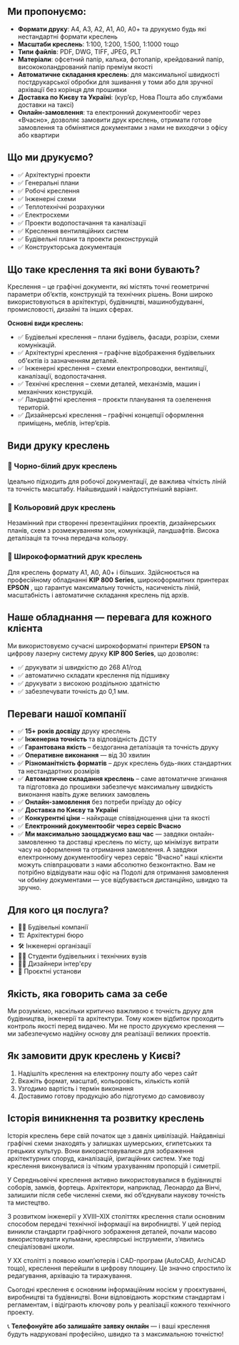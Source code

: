 ## Ми пропонуємо:

* **Формати друку**: A4, A3, A2, A1, A0, А0+ та друкуємо будь які нестандартні формати креслень
* **Масштаби креслень**: 1:100, 1:200, 1:500, 1:1000 тощо
* **Типи файлів**: PDF, DWG, TIFF, JPEG, PLT
* **Матеріали**: офсетний папір, калька, фотопапір, крейдований папір, висококоландрований папір преміум якості
* **Автоматичне складання креслень**: для максимальної швидкості постдрукарської обробки для зшивання у томи або для зручної архівації без корінця для прошивки
* **Доставка по Києву та Україні**: (кур’єр, Нова Пошта або службами доставки на таксі)
* **Онлайн-замовлення**: та електронний документообіг через «Вчасно», дозволяє замовити друк креслень, отримати готове замовлення та обмінятися документами з нами не виходячи з офісу або квартири

## Що ми друкуємо?

* ✅ Архітектурні проекти
* ✅ Генеральні плани
* ✅ Робочі креслення
* ✅ Інженерні схеми
* ✅ Теплотехнічні розрахунки
* ✅ Електросхеми
* ✅ Проекти водопостачання та каналізації
* ✅ Креслення вентиляційних систем
* ✅ Будівельні плани та проекти реконструкцій
* ✅ Конструкторська документація

## Що таке креслення та які вони бувають?

Креслення – це графічні документи, які містять точні геометричні параметри об’єктів, конструкцій та технічних рішень. Вони широко використовуються в архітектурі, будівництві, машинобудуванні, промисловості, дизайні та інших сферах.

**Основні види креслень:**

* ✅ Будівельні креслення – плани будівель, фасади, розрізи, схеми комунікацій.
* ✅ Архітектурні креслення – графічне відображення будівельних об'єктів із зазначенням деталей.
* ✅ Інженерні креслення – схеми електропроводки, вентиляції, каналізації, водопостачання.
* ✅ Технічні креслення – схеми деталей, механізмів, машин і механічних конструкцій.
* ✅ Ландшафтні креслення – проєкти планування та озеленення територій.
* ✅ Дизайнерські креслення – графічні концепції оформлення приміщень, меблів, інтер’єрів.

## Види друку креслень

### 🔸 Чорно-білий друк креслень

Ідеально підходить для робочої документації, де важлива чіткість ліній та точність масштабу. Найшвидший і найдоступніший варіант.

### 🔸 Кольоровий друк креслень

Незамінний при створенні презентаційних проектів, дизайнерських планів, схем з розмежуванням зон, комунікацій, ландшафтів. Висока деталізація та точна передача кольору.

### 🔸 Широкоформатний друк креслень

Для креслень формату A1, A0, А0+ і більших. Здійснюється на професійному обладнанні **KIP 800 Series**, широкоформатних принтерах **EPSON** , що гарантує максимальну точність, насиченість ліній, масштабність і автоматичне складання креслень під архів.

## Наше обладнання — перевага для кожного клієнта

Ми використовуємо сучасні широкоформатні принтери **EPSON** та цифрову лазерну систему друку **KIP 800 Series**, що дозволяє:

* ✅ друкувати зі швидкістю до 268 A1/год
* ✅ автоматично складати креслення під підшивку
* ✅ друкувати з високою роздільною здатністю
* ✅ забезпечувати точність до 0,1 мм.

## Переваги нашої компанії

* ✅ **15+ років досвіду** друку креслень
* ✅ **Інженерна точність** та відповідність ДСТУ
* ✅ **Гарантована якість** – бездоганна деталізація та точність друку
* ✅ **Оперативне виконання** — від 30 хвилин
* ✅ **Різноманітність форматів** – друк креслень будь-яких стандартних та нестандартних розмірів
* ✅ **Автоматичне складання креслень** – саме автоматичне згинання та підготовка до прошивки забезпечує максимальну швидкість виконання навіть дуже великих замовлень
* ✅ **Онлайн-замовлення** без потреби приїзду до офісу
* ✅ **Доставка по Києву та Україні**
* ✅ **Конкурентні ціни** – найкраще співвідношення ціни та якості
* ✅ **Електронний документообіг через сервіс Вчасно**
* ✅ **Ми максимально заощаджуємо ваш час** — завдяки онлайн-замовленню та доставці креслень по місту, що мінімізує витрати часу на оформлення та отримання замовлення. А завдяки електронному документообігу через сервіс "Вчасно" наші клієнти можуть співпрацювати з нами абсолютно безконтактно. Вам не потрібно відвідувати наш офіс на Подолі для отримання замовлення чи обміну документами — усе відбувається дистанційно, швидко та зручно.

## Для кого ця послуга?

* 👷‍♂️ Будівельні компанії
* 🏗 Архітектурні бюро
* 🛠 Інженерні організації
* 🧑‍🎓 Студенти будівельних і технічних вузів
* 🧑‍💼 Дизайнери інтер'єру
* 🏢 Проєктні установи

## Якість, яка говорить сама за себе

Ми розуміємо, наскільки критично важливою є точність друку для будівництва, інженерії та архітектури. Тому кожен відбиток проходить контроль якості перед видачею. Ми не просто друкуємо креслення — ми забезпечуємо надійну основу для реалізації великих проектів.

## Як замовити друк креслень у Києві?

1. Надішліть креслення на електронну пошту або через сайт
2. Вкажіть формат, масштаб, кольоровість, кількість копій
3. Узгодимо вартість і термін виконання
4. Доставимо готову продукцію або підготуємо до самовивозу

## Історія виникнення та розвитку креслень

Історія креслень бере свій початок ще з давніх цивілізацій. Найдавніші графічні схеми знаходять у залишках шумерських, єгипетських та грецьких культур. Вони використовувалися для зображення архітектурних споруд, каналізацій, іригаційних систем. Уже тоді креслення виконувалися із чітким урахуванням пропорцій і симетрії.

У Середньовіччі креслення активно використовувалися в будівництві соборів, замків, фортець. Архітектори, наприклад, Леонардо да Вінчі, залишили після себе численні схеми, які об’єднували наукову точність та мистецтво.

З розвитком інженерії у XVIII–XIX століттях креслення стали основним способом передачі технічної інформації на виробництві. У цей період виникли стандарти графічного зображення деталей, почали масово використовувати кульмани, креслярські інструменти, з’явились спеціалізовані школи.

У ХХ столітті з появою комп’ютерів і CAD-програм (AutoCAD, ArchiCAD тощо), креслення перейшли в цифрову площину. Це значно спростило їх редагування, архівацію та тиражування.

Сьогодні креслення є основним інформаційним носієм у проєктуванні, виробництві та будівництві. Вони відповідають жорстким стандартам і регламентам, і відіграють ключову роль у реалізації кожного технічного проекту.

📞 **Телефонуйте або залишайте заявку онлайн** — і ваші креслення будуть надруковані професійно, швидко та з максимальною точністю!
